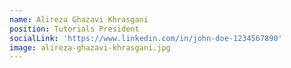 ```yaml
---
name: Alireza Ghazavi Khrasgani
position: Tutorials President
socialLink: 'https://www.linkedin.com/in/john-doe-1234567890'
image: alireza-ghazavi-khrasgani.jpg
---
```


